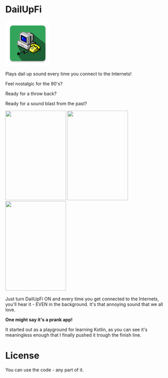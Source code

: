# DailUpFi
<img src="art/ic_launcher-web.png" width="140" height="140"/>


Plays dail up sound every time you connect to the Internets! 

Feel nostalgic for the 90's?

Ready for a throw back?

Ready for a sound blast from the past?

<img src="art/src_1.gif" width="190" height="280"/>

<img src="art/src_2.gif" width="190" height="280"/>

<img src="art/src_3.gif" width="190" height="280"/>


Just turn DailUpFi ON and every time you get connected to the Internets, you'll hear it - EVEN in the background. It's that 
annoying sound that we all love. 


**One might say it's a prank app!**

It started out as a playground for learning Kotlin, as you can see it's meaningless enough that I finally pushed it trough the finish line.

# License 

You can use the code - any part of it.








